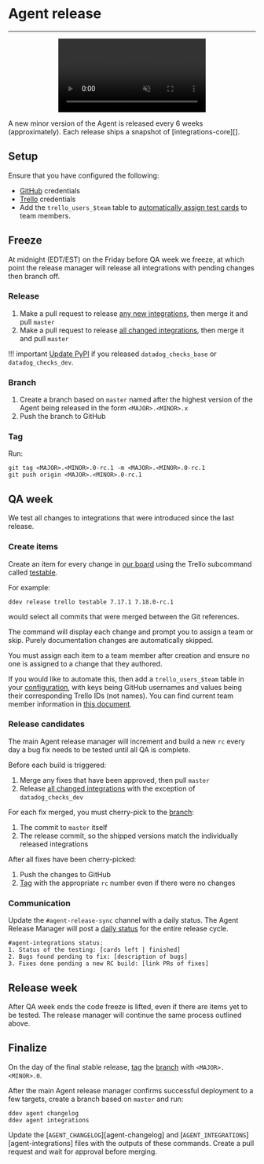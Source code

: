 # Agent release

-----

<div align="center">
    <video preload="auto" autoplay loop muted>
        <source src="https://media.giphy.com/media/12FdFGei62ZKKI/giphy.mp4" type="video/mp4"></source>
    </video>
</div>

A new minor version of the Agent is released every 6 weeks (approximately). Each release
ships a snapshot of [integrations-core][].

## Setup

Ensure that you have configured the following:

- [GitHub](../ddev/configuration.md#github) credentials
- [Trello](../ddev/configuration.md#trello) credentials
- Add the `trello_users_$team` table to [automatically assign test cards](#create-items) to team members.

## Freeze

At midnight (EDT/EST) on the Friday before QA week we freeze, at which point the release manager will release
all integrations with pending changes then branch off.

### Release

1. Make a pull request to release [any new integrations](integration-release.md#new-integrations), then merge it and pull `master`
1. Make a pull request to release [all changed integrations](integration-release.md#bulk-releases), then merge it and pull `master`

!!! important
    [Update PyPI](integration-release.md#pypi) if you released `datadog_checks_base` or `datadog_checks_dev`.


### Branch

1. Create a branch based on `master` named after the highest version of the Agent being released in the form `<MAJOR>.<MINOR>.x`
1. Push the branch to GitHub

### Tag

Run:

```
git tag <MAJOR>.<MINOR>.0-rc.1 -m <MAJOR>.<MINOR>.0-rc.1
git push origin <MAJOR>.<MINOR>.0-rc.1
```

## QA week

We test all changes to integrations that were introduced since the last release.

### Create items

Create an item for every change in [our board](https://trello.com/b/ICjijxr4/agent-release-sprint) using
the Trello subcommand called [testable](../ddev/cli.md#testable).

For example:

```
ddev release trello testable 7.17.1 7.18.0-rc.1
```

would select all commits that were merged between the Git references.

The command will display each change and prompt you to assign a team or skip. Purely documentation changes are automatically skipped.

You must assign each item to a team member after creation and ensure no one is assigned to a change that they authored.

If you would like to automate this, then add a `trello_users_$team` table in your [configuration](../ddev/configuration.md), with
keys being GitHub usernames and values being their corresponding Trello IDs (not names). You can find current team member information
in [this document](https://github.com/DataDog/devops/wiki/GitHub-usernames-and-Trello-IDs).

### Release candidates

The main Agent release manager will increment and build a new `rc` every day a bug fix needs to be tested until all QA is complete.

Before each build is triggered:

1. Merge any fixes that have been approved, then pull `master`
1. Release [all changed integrations](integration-release.md#bulk-releases) with the exception of `datadog_checks_dev`

For each fix merged, you must cherry-pick to the [branch](#branch):

1. The commit to `master` itself
1. The release commit, so the shipped versions match the individually released integrations

After all fixes have been cherry-picked:

1. Push the changes to GitHub
1. [Tag](#tag) with the appropriate `rc` number even if there were no changes

### Communication

Update the `#agent-release-sync` channel with a daily status.
The Agent Release Manager will post a [daily status](../ddev/cli.md#status) for the entire release cycle.

```
#agent-integrations status:
1. Status of the testing: [cards left | finished]
2. Bugs found pending to fix: [description of bugs]
3. Fixes done pending a new RC build: [link PRs of fixes]
```

## Release week

After QA week ends the code freeze is lifted, even if there are items yet to be tested. The release manager will continue
the same process outlined above.

## Finalize

On the day of the final stable release, [tag](#tag) the [branch](#branch) with `<MAJOR>.<MINOR>.0`.

After the main Agent release manager confirms successful deployment to a few targets, create a branch based on `master` and run:

```
ddev agent changelog
ddev agent integrations
```

Update the [`AGENT_CHANGELOG`][agent-changelog] and [`AGENT_INTEGRATIONS`][agent-integrations] files with the outputs of these commands. Create a pull request and wait for approval before merging.
